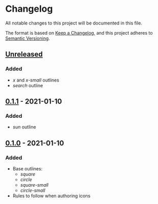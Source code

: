 # Changelog

All notable changes to this project will be documented in this file.

The format is based on [Keep a Changelog](https://keepachangelog.com/en/1.0.0/),
and this project adheres to [Semantic Versioning](https://semver.org/spec/v2.0.0.html).

## [Unreleased]

### Added

- _x_ and _x-small_ outlines
- _search_ outline

## [0.1.1] - 2021-01-10

### Added

- _sun_ outline

## [0.1.0] - 2021-01-10

### Added

- Base outlines:
  - _square_
  - _circle_
  - _square-small_
  - _circle-small_
- Rules to follow when authoring icons

[unreleased]: https://github.com/kripod/podicons/compare/v0.1.1...HEAD
[0.1.1]: https://github.com/kripod/podicons/compare/v0.1.0...v0.1.1
[0.1.0]: https://github.com/kripod/podicons/releases/tag/v0.1.0
